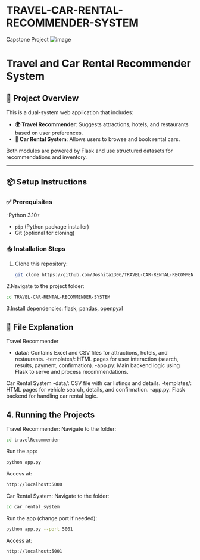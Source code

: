 # TRAVEL-CAR-RENTAL-RECOMMENDER-SYSTEM
Capstone Project
![image](https://github.com/user-attachments/assets/1519cb22-5520-43ed-bcf4-85d81f23a002)
# Travel and Car Rental Recommender System

## 🚀 Project Overview

This is a dual-system web application that includes:

- **🌍 Travel Recommender**: Suggests attractions, hotels, and restaurants based on user preferences.
- **🚗 Car Rental System**: Allows users to browse and book rental cars.

Both modules are powered by Flask and use structured datasets for recommendations and inventory.

---

## 📦 Setup Instructions

### ✅ Prerequisites
-Python 3.10+
- `pip` (Python package installer)
- Git (optional for cloning)

### 📥 Installation Steps

1. Clone this repository:
   ```bash
   git clone https://github.com/Joshita1306/TRAVEL-CAR-RENTAL-RECOMMENDER-SYSTEM.git
   
2.Navigate to the project folder:
   ```bash
   cd TRAVEL-CAR-RENTAL-RECOMMENDER-SYSTEM
   ```
3.Install dependencies:
flask, pandas, openpyxl

## 📝 File Explanation
Travel Recommender
- data/: Contains Excel and CSV files for attractions, hotels, and restaurants.
-templates/: HTML pages for user interaction (search, results, payment, confirmation).
-app.py: Main backend logic using Flask to serve and process recommendations.

Car Rental System
-data/: CSV file with car listings and details.
-templates/: HTML pages for vehicle search, details, and confirmation.
-app.py: Flask backend for handling car rental logic.

## 4. Running the Projects
Travel Recommender:
Navigate to the folder:
```bash
cd travelRecommender
```
Run the app:
```bash
python app.py
```
Access at:
```bash
http://localhost:5000
```
Car Rental System:
Navigate to the folder:
```bash
cd car_rental_system
```
Run the app (change port if needed):
```bash
python app.py --port 5001
```
Access at:
```bash
http://localhost:5001
```
